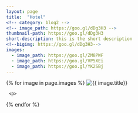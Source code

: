 ```yaml
---
layout: page
title:  "Hotel"
<!-- category: blog2 -->
<!-- image_path: https://goo.gl/dDg3H3 -->
thumbnail-path: https://goo.gl/dDg3H3
short-description: this is the short description
<!--bigimg: https://goo.gl/dDg3H3-->
images:
  - image_path: https://goo.gl/ZM8PWF
  - image_path: https://goo.gl/VP5XEi
  - image_path: https://goo.gl/YK2SBj
---
```

<div >
 {% for image in page.images %}
    <img src="{{ image.image_path }}" alt="{{ image.title}}"/>
<!--    <div style="background-image: url(https://goo.gl/dDg3H3);"> 
        <img src="{{ image.image_path }}" alt="{{ image.title}}"/> 
    </div> -->
    
<!--  <table style="background-image:url('image.image_path')"><tr><td></td></tr></table> -->
     <p>
  {% endfor %}
</div>


